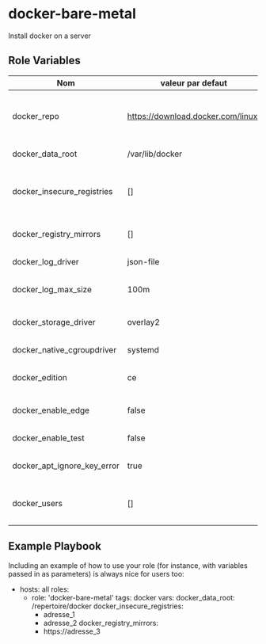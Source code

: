 docker-bare-metal
=========

Install docker on a server

Role Variables
--------------

| Nom | valeur par defaut | description |
|-----|-------------------|-------------|
| docker_repo | https://download.docker.com/linux/ | Docker repository (or mirror to) containing packages |
| docker_data_root | /var/lib/docker | Docker data directory  |
| docker_insecure_registries | [] | Insecure registries to add to docker configuration |
| docker_registry_mirrors | [] | Registries to configure as mirrors |
| docker_log_driver | json-file | Docker log driver |
| docker_log_max_size | 100m | Docker log maximum size |
| docker_storage_driver | overlay2 | Docker storage driver |
| docker_native_cgroupdriver | systemd | cgroup driver |
| docker_edition | ce | Docker edition to install |
| docker_enable_edge | false | Enables edge packages |
| docker_enable_test | false | Enables test packages |
| docker_apt_ignore_key_error | true | Ignore errors on gpg key import |
| docker_users | [] | List of users to add to docker group |


Example Playbook
----------------

Including an example of how to use your role (for instance, with variables passed in as parameters) is always nice for users too:

  - hosts: all
    roles:
    - role: 'docker-bare-metal'
      tags: docker
    vars:
      docker_data_root: /repertoire/docker
      docker_insecure_registries:
        - adresse_1
        - adresse_2
      docker_registry_mirrors:
        - https://adresse_3
